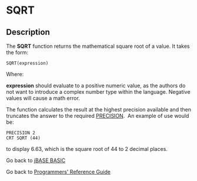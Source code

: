 # SQRT

<PageHeader />

## Description

The **SQRT** function returns the mathematical square root of a value. It takes the form:

```
SQRT(expression)
```

Where:

**expression** should evaluate to a positive numeric value, as the authors do not want to introduce a complex number type within the language. Negative values will cause a math error.

The function calculates the result at the highest precision available and then truncates the answer to the required [PRECISION](./../precision).  An example of use would be:

```
PRECISION 2
CRT SQRT (44)
```

to display 6.63, which is the square root of 44 to 2 decimal places.

Go back to [jBASE BASIC](./../README.md)

Go back to [Programmers' Reference Guide](./../../reference-guides/jbc/README.md)

  
<PageFooter />
